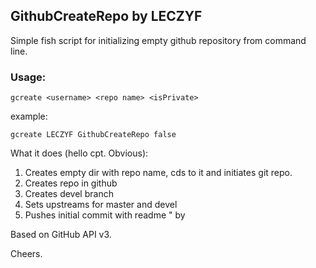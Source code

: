 ## GithubCreateRepo by LECZYF

Simple fish script for initializing empty github repository from command line. 

### Usage:

```
gcreate <username> <repo name> <isPrivate>
```
example:
```
gcreate LECZYF GithubCreateRepo false
```

What it does (hello cpt. Obvious):
1. Creates empty dir with repo name, cds to it and initiates git repo.
2. Creates repo in github
3. Creates devel branch
4. Sets upstreams for master and devel
5. Pushes initial commit with readme "<repo name> by <username>

Based on GitHub API v3.

Cheers.